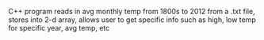 C++ program reads in avg monthly temp from 1800s to 2012 from a .txt file, stores into 2-d array, allows user to get specific info such as high, low temp for specific year, avg temp, etc
